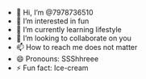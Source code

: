 - 👋 Hi, I’m @7978736510
- 👀 I’m interested in fun
- 🌱 I’m currently learning lifestyle
- 💞️ I’m looking to collaborate on you
- 📫 How to reach me does not matter
- 😄 Pronouns: SSShhreee
- ⚡ Fun fact: Ice-cream

<!---
7978736510/7978736510 is a ✨ special ✨ repository because its `README.md` (this file) appears on your GitHub profile.
You can click the Preview link to take a look at your changes.
--->
